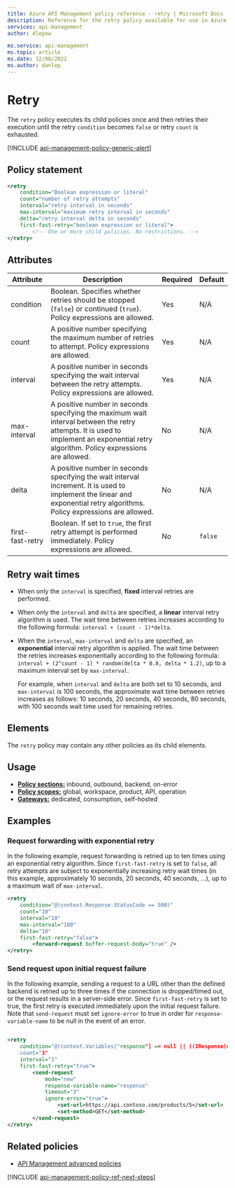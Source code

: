 ```yaml
---
title: Azure API Management policy reference - retry | Microsoft Docs
description: Reference for the retry policy available for use in Azure API Management. Provides policy usage, settings, and examples.
services: api-management
author: dlepow

ms.service: api-management
ms.topic: article
ms.date: 12/08/2022
ms.author: danlep
---
```


# Retry

The `retry` policy executes its child policies once and then retries their execution until the retry `condition` becomes `false` or retry `count` is exhausted.

[!INCLUDE [api-management-policy-generic-alert](../../includes/api-management-policy-generic-alert.md)]


## Policy statement

```xml
<retry
    condition="Boolean expression or literal"
    count="number of retry attempts"
    interval="retry interval in seconds"
    max-interval="maximum retry interval in seconds"
    delta="retry interval delta in seconds"
    first-fast-retry="boolean expression or literal">
        <!-- One or more child policies. No restrictions. -->
</retry>
```


## Attributes

| Attribute        | Description                                                                                                                                           | Required | Default |
| ---------------- | ----------------------------------------------------------------------------------------------------------------------------------------------------- | -------- | ------- |
| condition        | Boolean. Specifies whether retries should be stopped (`false`) or continued (`true`). Policy expressions are allowed.     | Yes      | N/A     |
| count            | A positive number specifying the maximum number of retries to attempt. Policy expressions are allowed.                                                                               | Yes      | N/A     |
| interval         | A positive number in seconds specifying the wait interval between the retry attempts. Policy expressions are allowed.                                                                 | Yes      | N/A     |
| max-interval     | A positive number in seconds specifying the maximum wait interval between the retry attempts. It is used to implement an exponential retry algorithm. Policy expressions are allowed. | No       | N/A     |
| delta            | A positive number in seconds specifying the wait interval increment. It is used to implement the linear and exponential retry algorithms. Policy expressions are allowed.             | No       | N/A     |
| first-fast-retry | Boolean. If set to `true`, the first retry attempt is performed immediately. Policy expressions are allowed.                                                                                  | No       | `false` |

## Retry wait times

* When only the `interval` is specified, **fixed** interval retries are performed.
* When only the `interval` and `delta` are specified, a **linear** interval retry algorithm is used. The  wait time between retries increases according to the following formula: `interval + (count - 1)*delta`.
* When the `interval`, `max-interval` and `delta` are specified, an **exponential** interval retry algorithm is applied. The wait time between the retries increases exponentially according to the following formula: `interval + (2^count - 1) * random(delta * 0.8, delta * 1.2)`, up to a maximum interval set by `max-interval`. 

    For example, when `interval` and `delta` are both set to 10 seconds, and `max-interval` is 100 seconds, the approximate wait time between retries increases as follows: 10 seconds, 20 seconds, 40 seconds, 80 seconds, with 100 seconds wait time used for remaining retries.

## Elements

The `retry` policy may contain any other policies as its child elements.

## Usage

- [**Policy sections:**](./api-management-howto-policies.md#sections) inbound, outbound, backend, on-error
- [**Policy scopes:**](./api-management-howto-policies.md#scopes) global, workspace, product, API, operation
-  [**Gateways:**](api-management-gateways-overview.md) dedicated, consumption, self-hosted

## Examples

### Request forwarding with exponential retry

In the following example, request forwarding is retried up to ten times using an exponential retry algorithm. Since `first-fast-retry` is set to `false`, all retry attempts are subject to exponentially increasing retry wait times (in this example, approximately 10 seconds, 20 seconds, 40 seconds, ...), up to a maximum wait of `max-interval`.

```xml
<retry
    condition="@(context.Response.StatusCode == 500)"
    count="10"
    interval="10"
    max-interval="100"
    delta="10"
    first-fast-retry="false">
        <forward-request buffer-request-body="true" />
</retry>
```

### Send request upon initial request failure

In the following example, sending a request to a URL other than the defined backend is retried up to three times if the connection is dropped/timed out, or the request results in a server-side error. Since `first-fast-retry` is set to true, the first retry is executed immediately upon the initial request failure. Note that `send-request` must set `ignore-error` to true in order for `response-variable-name` to be null in the event of an error.

```xml

<retry
    condition="@(context.Variables["response"] == null || ((IResponse)context.Variables["response"]).StatusCode >= 500)"
    count="3"
    interval="1"
    first-fast-retry="true">
        <send-request 
            mode="new" 
            response-variable-name="response" 
            timeout="3" 
            ignore-error="true">
		        <set-url>https://api.contoso.com/products/5</set-url>
		        <set-method>GET</set-method>
		</send-request>
</retry>
```

## Related policies

* [API Management advanced policies](api-management-advanced-policies.md)

[!INCLUDE [api-management-policy-ref-next-steps](../../includes/api-management-policy-ref-next-steps.md)]